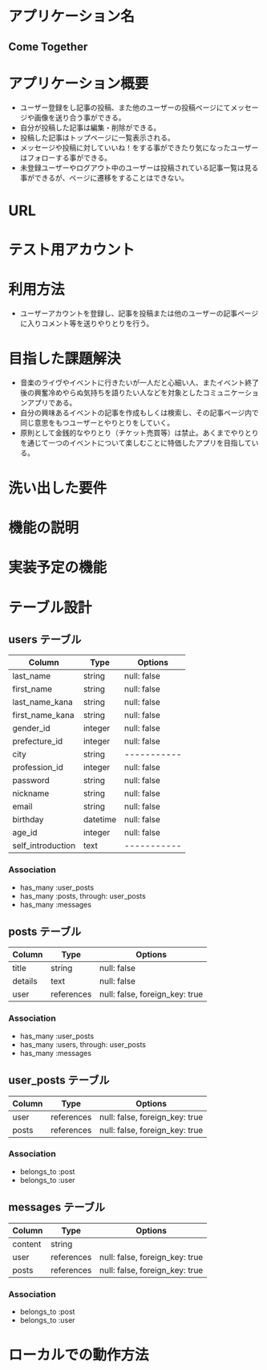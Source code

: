 # アプリケーション名

## Come Together

# アプリケーション概要

- ユーザー登録をし記事の投稿、また他のユーザーの投稿ページにてメッセージや画像を送り合う事ができる。
- 自分が投稿した記事は編集・削除ができる。
- 投稿した記事はトップページに一覧表示される。
- メッセージや投稿に対していいね！をする事ができたり気になったユーザーはフォローする事ができる。
- 未登録ユーザーやログアウト中のユーザーは投稿されている記事一覧は見る事ができるが、ページに遷移をすることはできない。


# URL

# テスト用アカウント

# 利用方法
- ユーザーアカウントを登録し、記事を投稿または他のユーザーの記事ページに入りコメント等を送りやりとりを行う。

# 目指した課題解決
- 音楽のライヴやイベントに行きたいが一人だと心細い人、またイベント終了後の興奮冷めやらぬ気持ちを語りたい人などを対象としたコミュニケーションアプリである。
- 自分の興味あるイベントの記事を作成もしくは検索し、その記事ページ内で同じ意思をもつユーザーとやりとりをしていく。
- 原則として金銭的なやりとり（チケット売買等）は禁止。あくまでやりとりを通じて一つのイベントについて楽しむことに特価したアプリを目指している。

# 洗い出した要件

# 機能の説明

# 実装予定の機能

# テーブル設計

## users テーブル

| Column            | Type     | Options     |
| ----------------- | -------- | ----------- |
| last_name         | string   | null: false |
| first_name        | string   | null: false |
| last_name_kana    | string   | null: false |
| first_name_kana   | string   | null: false |
| gender_id         | integer  | null: false |
| prefecture_id     | integer  | null: false |
| city              | string   | ----------- |
| profession_id     | integer  | null: false |
| password          | string   | null: false |
| nickname          | string   | null: false |
| email             | string   | null: false |
| birthday          | datetime | null: false |
| age_id            | integer  | null: false |
| self_introduction | text     | ----------- |

### Association

- has_many :user_posts
- has_many :posts, through: user_posts
- has_many :messages



## posts テーブル

| Column  | Type       | Options                        |
| ------- | ---------- | ------------------------------ |
| title   | string     | null: false                    |
| details | text       | null: false                    |
| user    | references | null: false, foreign_key: true |


### Association

- has_many :user_posts
- has_many :users, through: user_posts
- has_many :messages



## user_posts テーブル

| Column  | Type       | Options                        |
| ------- | ---------- | ------------------------------ |
| user    | references | null: false, foreign_key: true |
| posts   | references | null: false, foreign_key: true |

### Association
- belongs_to :post
- belongs_to :user



## messages テーブル

| Column  | Type       | Options                        |
| ------- | ---------- | ------------------------------ |
| content | string     |                                |
| user    | references | null: false, foreign_key: true |
| posts   | references | null: false, foreign_key: true |

### Association

- belongs_to :post
- belongs_to :user

# ローカルでの動作方法
